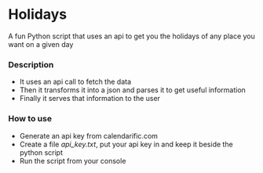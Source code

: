# Holidays
A fun Python script that uses an api to get you the holidays of any place you want on a given day

### Description
* It uses an api call to fetch the data
* Then it transforms it into a json and parses it to get useful information
* Finally it serves that information to the user

### How to use
* Generate an api key from calendarific.com
* Create a file *api_key.txt*, put your api key in and keep it beside the python script
* Run the script from your console